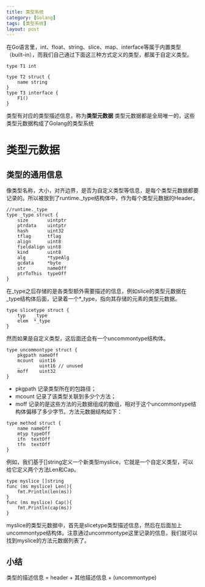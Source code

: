 ```yaml
---
title: 类型系统
category: [Golang]
tags: [类型系统]
layout: post
---
```

在Go语言里，int、float、string、slice、map、interface等属于内置类型（built-in），而我们自己通过下面这三种方式定义的类型，都属于自定义类型。
```
type T1 int

type T2 struct {
    name string
}
type T3 interface {
    F1()
}
```
类型有对应的类型描述信息，称为**类型元数据**
类型元数据都是全局唯一的，这些类型元数据构成了Golang的类型系统

# 类型元数据
## 类型的通用信息
像类型名称，大小，对齐边界，是否为自定义类型等信息，是每个类型元数据都要记录的。所以被放到了runtime._type结构体中，作为每个类型元数据的Header。
```
//runtime._type
type _type struct {
    size       uintptr
    ptrdata    uintptr
    hash       uint32
    tflag      tflag
    align      uint8
    fieldalign uint8
    kind       uint8
    alg        *typeAlg
    gcdata     *byte
    str        nameOff
    ptrToThis  typeOff
}
```
在_type之后存储的是各类型额外需要描述的信息，例如slice的类型元数据在_type结构体后面，记录着一个*_type，指向其存储的元素的类型元数据。
```
type slicetype struct {
    typ   _type
    elem  *_type
}
```
然而如果是自定义类型，这后面还会有一个uncommontype结构体。
```
type uncommontype struct {
    pkgpath nameOff
    mcount  uint16 
    _       uint16 // unused
    moff    uint32 
}
```
-  pkgpath 记录类型所在的包路径；
-  mcount 记录了该类型关联到多少个方法；
-  moff 记录的是这些方法的元数据组成的数组，相对于这个uncommontype结构体偏移了多少字节。方法元数据结构如下：
```
type method struct {
    name nameOff
    mtyp typeOff
    ifn  textOff
    tfn  textOff
}
```
例如，我们基于[]string定义一个新类型myslice，它就是一个自定义类型，可以给它定义两个方法Len和Cap。
```
type myslice []string
func (ms myslice) Len(){
    fmt.Println(len(ms))
}
func (ms myslice) Cap(){
    fmt.Println(cap(ms))
}
```
myslice的类型元数据中，首先是slicetype类型描述信息，然后在后面加上uncommontype结构体。注意通过uncommontype这里记录的信息，我们就可以找到myslice的方法元数据列表了。
## 小结
类型的描述信息 = header + 其他描述信息 + (uncommontype)